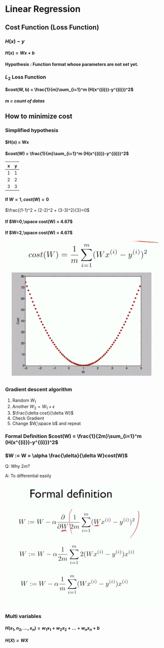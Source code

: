 # Linear Regression

## Cost Function (Loss Function)

### $H(x) - y$

#### $H(x) = Wx + b$

#### Hypothesis : Function format whose parameters are not set yet.

### $L_2$ Loss Function

#### $cost(W, b) = \frac{1}{m}\sum_{i=1}^m (H(x^{(i)})-y^{(i)})^2$

##### $m$ = count of datas

## How to minimize cost

### Simplified hypothesis

#### $H(x) = Wx

#### $cost(W) = \frac{1}{m}\sum_{i=1}^m (H(x^{(i)})-y^{(i)})^2$

| x   | y   |
| --- | --- |
| 1   | 1   |
| 2   | 2   |
| 3   | 3   |

#### If $W=1, cost(W) = 0$

$\frac{(1-1)^2 + (2-2)^2 + (3-3)^2}{3}=0$

#### If $W=0,\space cost(W) = 4.67$

#### If $W=2,\space cost(W) = 4.67$

![alt text](image-2.png)

### Gradient descent algorithm

1. Random $W_1$
2. Another $W_2 = W_1 + \epsilon$
3. $\frac{\delta cost}{\delta W}$
4. Check Gradient
5. Change $W,\space b$ and repeat

### Formal Definition $cost(W) = \frac{1}{2m}\sum_{i=1}^m (H(x^{(i)})-y^{(i)})^2$

### $W := W = \alpha \frac{\delta}{\delta W}cost(W)$

Q: Why $2m$?

A: To differential easily

![alt text](image-3.png)

### Multi variables

#### $H(x_1, n_2, ... ,x_n) = w_1x_1 + w_2x_2+...+w_nx_n + b$

#### $H(X)=WX$

